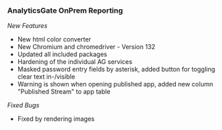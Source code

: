 ### AnalyticsGate OnPrem Reporting

*New Features*
- New html color converter
- New Chromium and chromedriver - Version 132
- Updated all included packages
- Hardening of the individual AG services
- Masked password entry fields by asterisk, added button for toggling clear text in-/visible
- Warning is shown when opening published app, added new column "Published Stream" to app table

*Fixed Bugs*
- Fixed by rendering images
